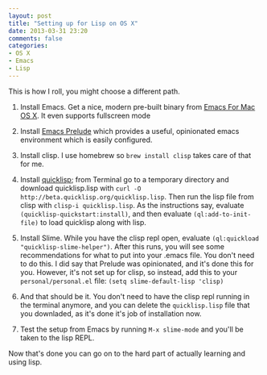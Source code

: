 ```yaml
---
layout: post
title: "Setting up for Lisp on OS X"
date: 2013-03-31 23:20
comments: false
categories:
- OS X
- Emacs
- Lisp
---
```


This is how I roll, you might choose a different path.

<!-- more -->

1. Install Emacs. Get a nice, modern pre-built binary from
   [Emacs For Mac OS X](http://emacsformacosx.com/). It even supports fullscreen
   mode

2. Install [Emacs Prelude](http://batsov.com/prelude/) which provides a useful,
   opinionated emacs environment which is easily configured.

3. Install clisp. I use homebrew so `brew install clisp` takes care of that for
   me.

4. Install [quicklisp](http://quicklisp.org); from Terminal go to a temporary
   directory and download quicklisp.lisp with `curl -O
   http://beta.quicklisp.org/quicklisp.lisp`. Then run the lisp file from clisp
   with `clisp-i quicklisp.lisp`. As the instructions say, evaluate
   `(quicklisp-quickstart:install)`, and then evaluate `(ql:add-to-init-file)`
   to load quicklisp along with lisp.

5. Install Slime. While you have the clisp repl open, evaluate `(ql:quickload
   "quicklisp-slime-helper")`. After this runs, you will see some
   recommendations for what to put into your .emacs file. You don't need to do
   this. I did say that Prelude was opinionated, and it's done this for
   you. However, it's not set up for clisp, so instead, add this to your
   `personal/personal.el` file: `(setq slime-default-lisp 'clisp)`

6. And that should be it. You don't need to have the clisp repl running in the
   terminal anymore, and you can delete the `quicklisp.lisp` file that you
   downladed, as it's done it's job of installation now.

7. Test the setup from Emacs by running `M-x slime-mode` and you'll be taken to
   the lisp REPL.

Now that's done you can go on to the hard part of actually learning and using lisp.

